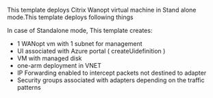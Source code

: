 This template deploys Citrix Wanopt virtual machine in Stand alone mode.This template deploys following things 

In case of Standalone mode, This template creates:
- 1 WANopt vm with 1 subnet for management 
- UI associated with Azure portal ( createUidefinition )
- VM with managed disk
- one-arm deployment in VNET
- IP Forwarding enabled to intercept packets not destined to adapter
- Security groups associated with adapters depending on the traffic patterns
